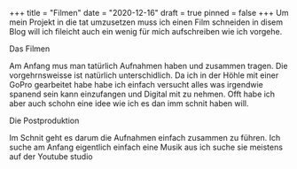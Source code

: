 +++
title = "Filmen"
date = "2020-12-16"
draft = true
pinned = false
+++
Um mein Projekt in die tat umzusetzen muss ich einen Film schneiden in disem Blog will ich fileicht auch ein wenig für mich aufschreiben wie ich vorgehe.

Das Filmen

Am Anfang mus man tatürlich Aufnahmen haben und zusammen tragen. Die vorgehrnsweisse ist natürlich unterschidlich. Da ich in der Höhle mit einer GoPro gearbeitet habe habe ich einfach versucht alles was irgendwie spanend sein kann einzufangen und Digital mit zu nehmen. Offt habe ich aber auch schohn eine idee wie ich es dan imm schnit haben will.

Die Postproduktion 

Im Schnit geht es darum die Aufnahmen einfach zusammen zu führen. Ich suche am Anfang eigentlich einfach eine Musik aus ich suche sie meistens auf der Youtube studio